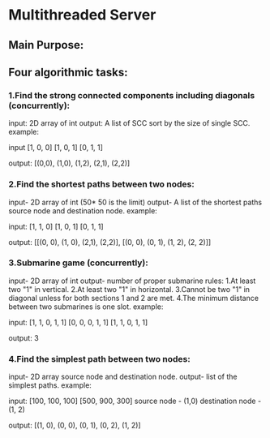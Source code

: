# Multithreaded Server

## Main Purpose:

## Four algorithmic tasks:

### 1.Find the strong connected components including diagonals (concurrently):

input: 2D array of int
output: A list of SCC sort by the size of single SCC.
example:

input
[1, 0, 0]
[1, 0, 1]
[0, 1, 1]

output: [(0,0), (1,0), (1,2), (2,1), (2,2)]

### 2.Find the shortest paths between two nodes:

input- 2D array of int (50* 50 is the limit)
output- A list of the shortest paths source node and destination node.
example:

input:
[1, 1, 0]
[1, 0, 1]
[0, 1, 1]

output: [[(0, 0), (1, 0), (2,1), (2,2)], [(0, 0), (0, 1), (1, 2), (2, 2)]]

### 3.Submarine game (concurrently):

input- 2D array of int
output- number of proper submarine
rules:
1.At least two "1" in vertical.
2.At least two "1" in horizontal.
3.Cannot be two "1" in diagonal unless for both sections 1 and 2 are met.
4.The minimum distance between two submarines is one slot.
example:

input:
[1, 1, 0, 1, 1]
[0, 0, 0, 1, 1]
[1, 1, 0, 1, 1]

output: 3

### 4.Find the simplest path between two nodes:

input- 2D array source node and destination node.
output- list of the simplest paths.
example:

input:
[100, 100, 100]
[500, 900, 300]
source node - (1,0)
destination node - (1, 2)

output: [(1, 0), (0, 0), (0, 1), (0, 2), (1, 2)]
